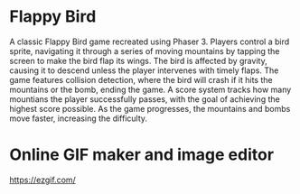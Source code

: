 # Flappy Bird
A classic Flappy Bird game recreated using Phaser 3.
Players control a bird sprite, navigating it through a series of moving mountains by tapping the screen to make the bird flap its wings. The bird is affected by gravity, causing it to descend unless the player intervenes with timely flaps. The game features collision detection, where the bird will crash if it hits the mountains or the bomb, ending the game. A score system tracks how many mountians the player successfully passes, with the goal of achieving the highest score possible. As the game progresses, the mountains and bombs move faster, increasing the difficulty. 


# Online GIF maker and image editor
https://ezgif.com/